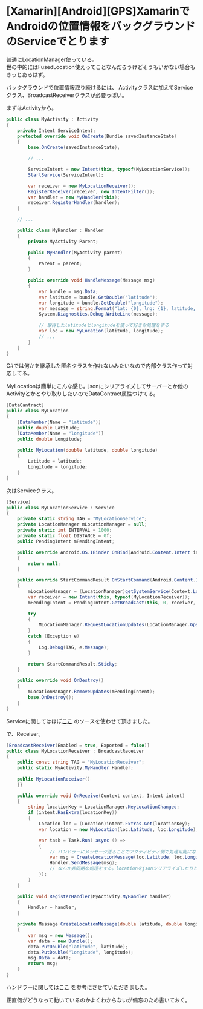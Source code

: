 # [Xamarin][Android][GPS]XamarinでAndroidの位置情報をバックグラウンドのServiceでとります

普通にLocationManager使っている。  
世の中的にはFusedLocation使えってことなんだろうけどそうもいかない場合もきっとあるはず。

バックグラウンドで位置情報取り続けるには、
Activityクラスに加えてServiceクラス、BroadcastReceiverクラスが必要っぽい。

まずはActivityから。

```cs
public class MyActivity : Activity
{
    private Intent ServiceIntent;
    protected override void OnCreate(Bundle savedInstanceState)
    {
        base.OnCreate(savedInstanceState);

        // ...

        ServiceIntent = new Intent(this, typeof(MyLocationService));
        StartService(ServiceIntent);

        var receiver = new MyLocationReceiver();
        RegisterReceiver(receiver, new IntentFilter());
        var handler = new MyHandler(this);
        receiver.RegisterHandler(handler);
    }

    // ...

    public class MyHandler : Handler
    {
        private MyActivity Parent;

        public MyHandler(MyActivity parent)
        {
            Parent = parent;
        }

        public override void HandleMessage(Message msg)
        {
            var bundle = msg.Data;
            var latitude = bundle.GetDouble("latitude");
            var longitude = bundle.GetDouble("longitude");
            var message = string.Format("lat: {0}, lng: {1}, latitude, longitude");
            System.Diagnostics.Debug.WriteLine(message);
            
            // 取得したlatitudeとlongitudeを使って好きな処理をする
            var loc = new MyLocation(latitude, longitude);
            // ...
        }
    }
}
```
C#では何かを継承した匿名クラスを作れないみたいなので内部クラス作って対応してる。

MyLocationは簡単にこんな感じ。jsonにシリアライズしてサーバーとか他のActivityとかとやり取りしたいのでDataContract属性つけてる。

```cs
[DataCantract]
public class MyLocation
{
    [DataMember(Name = "latitude")]
    public double Latitude;
    [DataMember(Name = "longitude")]
    public double Longitude;

    public MyLocation(double latitude, double longitude)
    {
        Latitude = latitude;
        Longitude = longitude;
    }
}
```
次はServiceクラス。

```cs
[Service]
public class MyLocationService : Service
{
    private static string TAG = "MyLocationService";
    private LocationManager mLocationManager = null;
    private static int INTERVAL = 1000;
    private static float DISTANCE = 0f;
    public PendingIntent mPendingIntent;

    public override Android.OS.IBinder OnBind(Android.Content.Intent intent)
    {
        return null;
    }

    public override StartCommandResult OnStartCommand(Android.Content.Intent intent, StartCommandFlags flags, int startId)
    {
        mLocationManager = (LocationManager)getSystemService(Context.LocationService);
        var receiver = new Intent(this, typeof(MyLocationReceiver));
        mPendingIntent = PendingIntent.GetBroadCast(this, 0, receiver, PendingintentFlags.UpdateCurrent);

        try 
        {
            MLocationManager.RequestLocationUpdates(LocationManager.GpsProvider, INTERVAL, DISTANCE, mPendingIntent);
        }
        catch (Exception e)
        {
            Log.Debug(TAG, e.Message);
        }

        return StartCommandResult.Sticky;
    }

    public override void OnDestroy()
    {
        mLocationManager.RemoveUpdates(mPendingIntent);
        base.OnDestroy();
    }
}
```

Serviceに関してはほぼ[ここ](http://blue-bear.jp/kb/android-%E4%BD%8D%E7%BD%AE%E6%83%85%E5%A0%B1%E3%82%92%E3%83%90%E3%83%83%E3%82%AF%E3%82%B0%E3%83%A9%E3%82%A6%E3%83%B3%E3%83%89%E3%81%A7%E5%8F%96%E5%BE%97%E3%80%81db%E3%81%AB%E8%BF%BD%E5%8A%A0/)
のソースを使わせて頂きました。

で、Receiver。

```cs
[BroadcastReceiver(Enabled = true, Exported = false)]
public class MyLocationReceiver : BroadcastReceiver
{
    public const string TAG = "MyLocationReceiver";
    public static MyActivity.MyHandler Handler;
    
    public MyLocationReceiver()
    {}

    public override void OnReceive(Context context, Intent intent)
    {
        string locationKey = LocationManager.KeyLocationChanged;
        if (intent.HasExtra(locationKey))
        {
            Location loc = (Location)intent.Extras.Get(locationKey);
            var location = new MyLocation(loc.Latitude, loc.Longitude);

            var task = Task.Run( async () => 
            {
                // ハンドラーにメッセージ送ることでアクティビティ側で処理可能になる
                var msg = CreateLocationMessage(loc.Latitude, loc.Longitude);
                Handler.SendMessage(msg);
                // なんか非同期な処理をする。locationをjsonシリアライズしたりとかhttpで送ったりとか
            });
        }
    }

    public void RegisterHandler(MyActivity.MyHandler handler)
    {
        Handler = handler;
    }

    private Message CreateLocationMessage(double latitude, double longitude)
    {
        var msg = new Message();
        var data = new Bundle();
        data.PutDouble("latitude", latitude);
        data.PutDouble("longitude", longitude);
        msg.Data = data;
        return msg;
    }
}
```

ハンドラーに関しては[ここ](http://onlineconsultant.jp/pukiwiki/?Service%E3%81%8B%E3%82%89Activity%E3%81%AB%E5%80%A4%E3%82%92%E6%8A%95%E3%81%92%E3%81%9F%E3%82%8A%E7%94%BB%E9%9D%A2%E3%82%92%E6%9B%B4%E6%96%B0%E3%81%97%E3%81%9F%E3%82%8A%E3%81%99%E3%82%8B%E6%96%B9%E6%B3%95)
を参考にさせていただきました。

正直何がどうなって動いているのかよくわからないが備忘のため書いておく。
